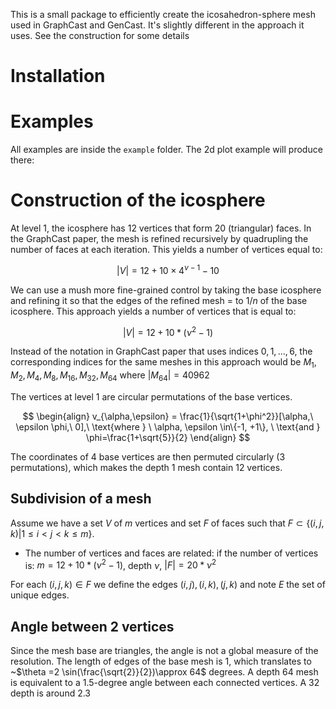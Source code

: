 This is a small package to efficiently create the icosahedron-sphere mesh used
in GraphCast and GenCast. It's slightly different in the approach it uses. See
the construction for some details

# Installation

# Examples

All examples are inside the `example` folder. The 2d plot example will produce
there:

# Construction of the icosphere

At level 1, the icosphere has 12 vertices that form 20 (triangular) faces. In
the GraphCast paper, the mesh is refined recursively by quadrupling the number
of faces at each iteration. This yields a number of vertices equal to:

$$
|V| = 12 + 10\times4^{\nu-1} - 10
$$

We can use a mush more fine-grained control by taking the base icosphere and
refining it so that the edges of the refined mesh = to $1/n$ of the base
icosphere. This approach yields a number of vertices that is equal to:

$$
|V| = 12 + 10*(\nu^2-1)
$$

Instead of the notation in GraphCast paper that uses indices $0,1,...,6$, the
corresponding indices for the same meshes in this approach would be
$M_1, M_2, M_4, M_8, M_{16}, M_{32}, M_{64}$ where $|M_{64}| = 40962$

The vertices at level 1 are circular permutations of the base vertices.

$$
\begin{align}
v_{\alpha,\epsilon} = \frac{1}{\sqrt{1+\phi^2}}[\alpha,\ \epsilon \phi,\ 0],\
\text{where } \ \alpha, \epsilon \in\{-1, +1\},
\ \text{and } \phi=\frac{1+\sqrt{5}}{2}
\end{align}
$$

The coordinates of 4 base vertices are then permuted circularly (3
permutations), which makes the depth 1 mesh contain 12 vertices.

## Subdivision of a mesh

Assume we have a set $V$ of $m$ vertices and set $F$ of faces such that
$F \subset \{(i,j,k)| 1\leq i< j< k \leq m\}$.

-   The number of vertices and faces are related: if the number of vertices is:
    $m= 12 + 10*(\nu^2-1)$, depth $\nu$, $|F|=20 * \nu^2$

For each $(i,j,k)\in F$ we define the edges $(i,j), (i,k), (j,k)$ and note $E$
the set of unique edges.

## Angle between 2 vertices

Since the mesh base are triangles, the angle is not a global measure of the
resolution. The length of edges of the base mesh is $1$, which translates to
~$\theta =2 \sin(\frac{\sqrt{2}}{2})\approx 64$ degrees. A depth 64 mesh is
equivalent to a 1.5-degree angle between each connected vertices. A 32 depth is
around 2.3
